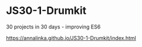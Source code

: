 # JS30-1-Drumkit
30 projects in 30 days - improving ES6

https://annalinka.github.io/JS30-1-Drumkit/index.html
